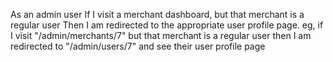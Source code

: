 As an admin user
If I visit a merchant dashboard, but that merchant is a regular user
Then I am redirected to the appropriate user profile page.
eg, if I visit "/admin/merchants/7" but that merchant is a regular user
then I am redirected to "/admin/users/7" and see their user profile page